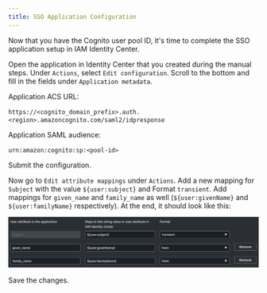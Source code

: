 ```yaml
---
title: SSO Application Configuration
---
```


Now that you have the Cognito user pool ID, it's time to complete the SSO application setup
in IAM Identity Center.

Open the application in Identity Center that you created during the manual steps.
Under `Actions`, select `Edit configuration`. Scroll to the bottom and fill in the fields
under `Application metadata`.

Application ACS URL: 

```
https://<cognito_domain_prefix>.auth.<region>.amazoncognito.com/saml2/idpresponse
```

Application SAML audience:
```
urn:amazon:cognito:sp:<pool-id>
```

Submit the configuration.

Now go to `Edit attribute mappings` under `Actions`. Add a new mapping for `Subject`
with the value `${user:subject}` and Format `transient`. Add mappings for 
`given_name` and `family_name` as well (`${user:givenName}` and `${user:familyName}` respectively).
At the end, it should look like this:

![SAML attribute mappings](/assets/saml-attribute-mappings.png)

Save the changes.
